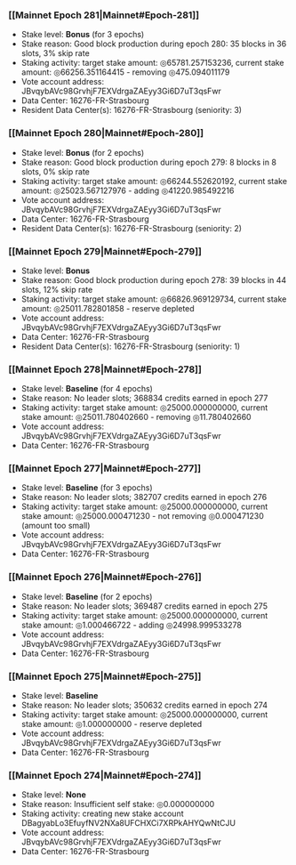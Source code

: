### [[Mainnet Epoch 281|Mainnet#Epoch-281]]
* Stake level: **Bonus** (for 3 epochs)
* Stake reason: Good block production during epoch 280: 35 blocks in 36 slots, 3% skip rate
* Staking activity: target stake amount: ◎65781.257153236, current stake amount: ◎66256.351164415 - removing ◎475.094011179
* Vote account address: JBvqybAVc98GrvhjF7EXVdrgaZAEyy3Gi6D7uT3qsFwr
* Data Center: 16276-FR-Strasbourg
* Resident Data Center(s): 16276-FR-Strasbourg (seniority: 3)
### [[Mainnet Epoch 280|Mainnet#Epoch-280]]
* Stake level: **Bonus** (for 2 epochs)
* Stake reason: Good block production during epoch 279: 8 blocks in 8 slots, 0% skip rate
* Staking activity: target stake amount: ◎66244.552620192, current stake amount: ◎25023.567127976 - adding ◎41220.985492216
* Vote account address: JBvqybAVc98GrvhjF7EXVdrgaZAEyy3Gi6D7uT3qsFwr
* Data Center: 16276-FR-Strasbourg
* Resident Data Center(s): 16276-FR-Strasbourg (seniority: 2)
### [[Mainnet Epoch 279|Mainnet#Epoch-279]]
* Stake level: **Bonus**
* Stake reason: Good block production during epoch 278: 39 blocks in 44 slots, 12% skip rate
* Staking activity: target stake amount: ◎66826.969129734, current stake amount: ◎25011.782801858 - reserve depleted
* Vote account address: JBvqybAVc98GrvhjF7EXVdrgaZAEyy3Gi6D7uT3qsFwr
* Data Center: 16276-FR-Strasbourg
* Resident Data Center(s): 16276-FR-Strasbourg (seniority: 1)
### [[Mainnet Epoch 278|Mainnet#Epoch-278]]
* Stake level: **Baseline** (for 4 epochs)
* Stake reason: No leader slots; 368834 credits earned in epoch 277
* Staking activity: target stake amount: ◎25000.000000000, current stake amount: ◎25011.780402660 - removing ◎11.780402660
* Vote account address: JBvqybAVc98GrvhjF7EXVdrgaZAEyy3Gi6D7uT3qsFwr
* Data Center: 16276-FR-Strasbourg
### [[Mainnet Epoch 277|Mainnet#Epoch-277]]
* Stake level: **Baseline** (for 3 epochs)
* Stake reason: No leader slots; 382707 credits earned in epoch 276
* Staking activity: target stake amount: ◎25000.000000000, current stake amount: ◎25000.000471230 - not removing ◎0.000471230 (amount too small)
* Vote account address: JBvqybAVc98GrvhjF7EXVdrgaZAEyy3Gi6D7uT3qsFwr
* Data Center: 16276-FR-Strasbourg
### [[Mainnet Epoch 276|Mainnet#Epoch-276]]
* Stake level: **Baseline** (for 2 epochs)
* Stake reason: No leader slots; 369487 credits earned in epoch 275
* Staking activity: target stake amount: ◎25000.000000000, current stake amount: ◎1.000466722 - adding ◎24998.999533278
* Vote account address: JBvqybAVc98GrvhjF7EXVdrgaZAEyy3Gi6D7uT3qsFwr
* Data Center: 16276-FR-Strasbourg
### [[Mainnet Epoch 275|Mainnet#Epoch-275]]
* Stake level: **Baseline**
* Stake reason: No leader slots; 350632 credits earned in epoch 274
* Staking activity: target stake amount: ◎25000.000000000, current stake amount: ◎1.000000000 - reserve depleted
* Vote account address: JBvqybAVc98GrvhjF7EXVdrgaZAEyy3Gi6D7uT3qsFwr
* Data Center: 16276-FR-Strasbourg
### [[Mainnet Epoch 274|Mainnet#Epoch-274]]
* Stake level: **None**
* Stake reason: Insufficient self stake: ◎0.000000000
* Staking activity: creating new stake account DBagyabLo3EfuyfNV2NXa8UFCHXCi7XRPkAHYQwNtCJU
* Vote account address: JBvqybAVc98GrvhjF7EXVdrgaZAEyy3Gi6D7uT3qsFwr
* Data Center: 16276-FR-Strasbourg
